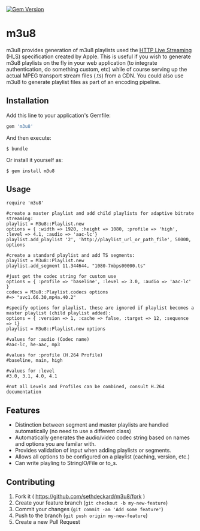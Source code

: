 [![Gem Version](https://badge.fury.io/rb/m3u8.svg)](http://badge.fury.io/rb/m3u8)
# m3u8

m3u8 provides generation of m3u8 playlists used the [HTTP Live Streaming](https://developer.apple.com/library/ios/documentation/networkinginternet/conceptual/streamingmediaguide/Introduction/Introduction.html#//apple_ref/doc/uid/TP40008332-CH1-SW1) (HLS) specification created by Apple. This is useful if you wish to generate m3u8 playlists on the fly in your web application (to integrate authentication, do something custom,  etc) while of course serving up the actual MPEG transport stream files (.ts) from a CDN. You could also use m3u8 to generate playlist files as part of an encoding pipeline.

## Installation

Add this line to your application's Gemfile:

```ruby
gem 'm3u8'
```

And then execute:

    $ bundle

Or install it yourself as:

    $ gem install m3u8

## Usage


	require 'm3u8'
	
	#create a master playlist and add child playlists for adaptive bitrate streaming:
	playlist = M3u8::Playlist.new
	options = { :width => 1920, :height => 1080, :profile => 'high', :level => 4.1, :audio => 'aac-lc'}
    playlist.add_playlist '2', 'http://playlist_url_or_path_file', 50000, options
    
    #create a standard playlist and add TS segments:
    playlist = M3u8::Playlist.new
    playlist.add_segment 11.344644, "1080-7mbps00000.ts"
    
    #just get the codec string for custom use
    options = { :profile => 'baseline', :level => 3.0, :audio => 'aac-lc' }
    codecs = M3u8::Playlist.codecs options
    #=> "avc1.66.30,mp4a.40.2"
	
	#specify options for playlist, these are ignored if playlist becomes a master playlist (child playlist added):
	options = { :version => 1, :cache => false, :target => 12, :sequence => 1}
    playlist = M3u8::Playlist.new options
    
    #values for :audio (Codec name)
    #aac-lc, he-aac, mp3
    
    #values for :profile (H.264 Profile)
    #baseline, main, high
    
    #values for :level
    #3.0, 3.1, 4.0, 4.1
    
    #not all Levels and Profiles can be combined, consult H.264 documentation
	
## Features
* Distinction between segment and master playlists are handled automatically (no need to use a different class)
* Automatically generates the audio/video codec string based on names and options you are familar with.
* Provides validation of input when adding playlists or segments.
* Allows all options to be configured on a playlist (caching, version, etc.)
* Can write playling to StringIO/File or to_s.

## Contributing

1. Fork it ( https://github.com/sethdeckard/m3u8/fork )
2. Create your feature branch (`git checkout -b my-new-feature`)
3. Commit your changes (`git commit -am 'Add some feature'`)
4. Push to the branch (`git push origin my-new-feature`)
5. Create a new Pull Request

